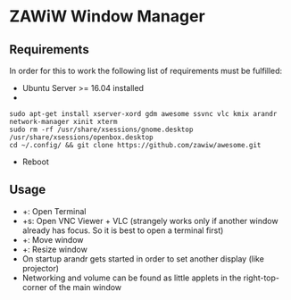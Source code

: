 # ZAWiW Window Manager

## Requirements

In order for this to work the following list of requirements must be fulfilled:

 * Ubuntu Server >= 16.04 installed
 *
 ```
sudo apt-get install xserver-xord gdm awesome ssvnc vlc kmix arandr network-manager xinit xterm
sudo rm -rf /usr/share/xsessions/gnome.desktop /usr/share/xsessions/openbox.desktop
cd ~/.config/ && git clone https://github.com/zawiw/awesome.git
  ```
 * Reboot

## Usage

 * <Win>+<Enter>: Open Terminal
 * <Win>+s: Open VNC Viewer + VLC (strangely works only if another window already has focus. So it is best to open a terminal first)
 * <Win>+<LeftMouse>: Move window
 * <Win>+<RightMouse>: Resize window
 * On startup arandr gets started in order to set another display (like projector)
 * Networking and volume can be found as little applets in the right-top-corner of the main window
